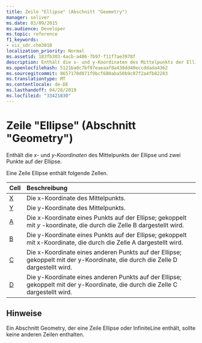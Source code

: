 ```yaml
---
title: Zeile "Ellipse" (Abschnitt "Geometry")
manager: soliver
ms.date: 03/09/2015
ms.audience: Developer
ms.topic: reference
f1_keywords:
- vis_sdr.chm3010
localization_priority: Normal
ms.assetid: 183fb303-4acb-a486-7b97-f11f7ae3978f
description: Enthält die x- und y-Koordinaten des Mittelpunkts der Ellipse und zwei Punkte auf der Ellipse.
ms.openlocfilehash: 5121ba0c7bf97eaeaaf8a438dd40eccddada4362
ms.sourcegitcommit: 8657170d071f9bcf680aba50b9c07f2a4fb82283
ms.translationtype: MT
ms.contentlocale: de-DE
ms.lasthandoff: 04/28/2019
ms.locfileid: "33421830"
---
```

# <a name="ellipse-row-geometry-section"></a>Zeile "Ellipse" (Abschnitt "Geometry")

Enthält die  *x-*  und  *y-Koordinaten*  des Mittelpunkts der Ellipse und zwei Punkte auf der Ellipse. 
  
Eine Zeile Ellipse enthält folgende Zellen.
  
|**Cell**|**Beschreibung**|
|:-----|:-----|
|[X](x-cell-geometry-section.md) <br/> |Die  x-Koordinate des Mittelpunkts.  <br/> |
|[Y](y-cell-geometry-section.md) <br/> |Die  y-Koordinate des Mittelpunkts.  <br/> |
|[A](a-cell-geometry-section.md) <br/> |Die x-Koordinate eines Punkts auf der Ellipse; gekoppelt mit  *y*  -koordinate, die durch die Zelle B dargestellt wird.  <br/> |
|[B](b-cell-geometry-section.md) <br/> |Die  y-Koordinate eines Punkts auf der Ellipse; gekoppelt mit x-Koordinate, die durch die Zelle A dargestellt wird.  <br/> |
|[C](c-cell-geometry-section.md) <br/> |Die  x-Koordinate eines anderen Punkts auf der Ellipse; gekoppelt mit der y-Koordinate, die durch die Zelle D dargestellt wird.   <br/> |
|[D](d-cell-geometry-section.md) <br/> |Die  y-Koordinate eines anderen Punkts auf der Ellipse; gekoppelt mit der y-Koordinate, die durch die Zelle C dargestellt wird.   <br/> |
   
## <a name="remarks"></a>Hinweise

Ein Abschnitt Geometry, der eine Zeile Ellipse oder InfiniteLine enthält, sollte keine anderen Zeilen enthalten.
  

